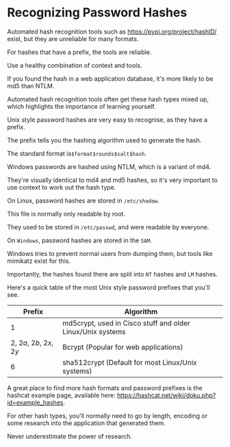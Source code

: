 # Recognizing Password Hashes

Automated hash recognition tools such as https://pypi.org/project/hashID/ exist, but they are unreliable for many formats. 

For hashes that have a prefix, the tools are reliable. 

Use a healthy combination of context and tools.  

If you found the hash in a web application database, it's more likely to be md5 than NTLM. 

Automated hash recognition tools often get these hash types mixed up, which highlights the importance of learning yourself.

Unix style password hashes are very easy to recognise, as they have a prefix. 

The prefix tells you the hashing algorithm used to generate the hash. 

The standard format is`$format$rounds$salt$hash`.

Windows passwords are hashed using NTLM, which is a variant of md4. 

They're visually identical to md4 and md5 hashes, so it's very important to use context to work out the hash type.

On Linux, password hashes are stored in `/etc/shadow`. 

This file is normally only readable by root. 

They used to be stored in `/etc/passwd`, and were readable by everyone.

On `Windows`, password hashes are stored in the `SAM`. 

Windows tries to prevent normal users from dumping them, but tools like mimikatz exist for this. 

Importantly, the hashes found there are split into `NT` hashes and `LM` hashes.

Here's a quick table of the most Unix style password prefixes that you'll see.

|Prefix	| Algorithm |
|--|--|
|$1$|	md5crypt, used in Cisco stuff and older Linux/Unix systems|
|$2$, $2a$, $2b$, $2x$, $2y$|	Bcrypt (Popular for web applications)|
|$6$	|sha512crypt (Default for most Linux/Unix systems)|

A great place to find more hash formats and password prefixes is the hashcat example page, available here: https://hashcat.net/wiki/doku.php?id=example_hashes.


For other hash types, you'll normally need to go by length, encoding or some research into the application that generated them. 

Never underestimate the power of research.
